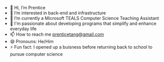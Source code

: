 - 👋 Hi, I’m Prentice
- 👀 I’m interested in back-end and infrastructure
- 🌱 I’m currently a Microsoft TEALS Computer Science Teaching Assistant
- 💞️ I'm passionate about developing programs that simplify and enhance everyday life
- 📫 How to reach me prenticetang@gmail.com
- 😄 Pronouns: He/Him
- ⚡ Fun fact: I opened up a buisness before returning back to school to pursue computer science

<!---
prentang/prentang is a ✨ special ✨ repository because its `README.md` (this file) appears on your GitHub profile.
You can click the Preview link to take a look at your changes.
--->
